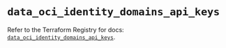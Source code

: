 # `data_oci_identity_domains_api_keys`

Refer to the Terraform Registry for docs: [`data_oci_identity_domains_api_keys`](https://registry.terraform.io/providers/hashicorp/oci/7.19.0/docs/data-sources/identity_domains_api_keys).
